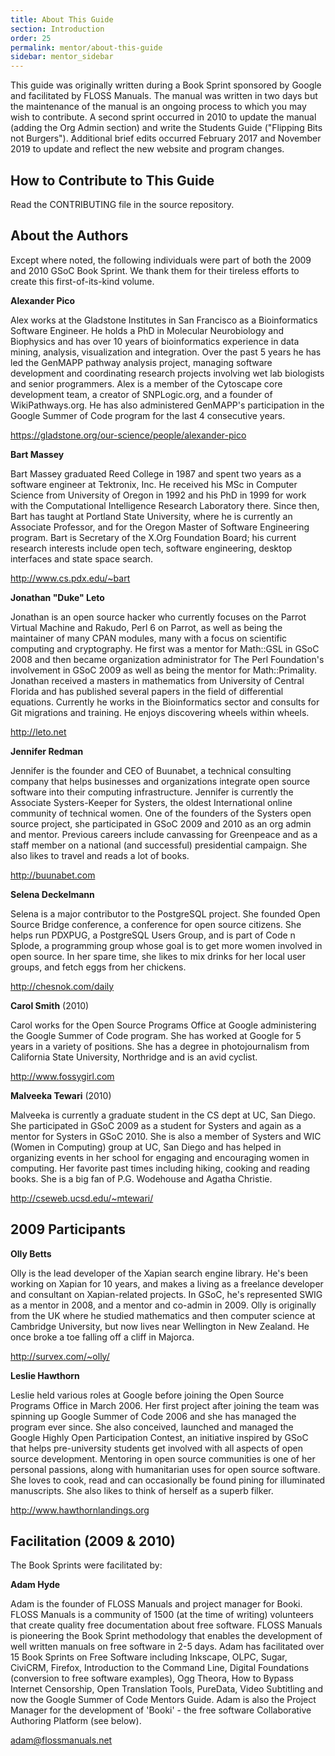 ```yaml
---
title: About This Guide
section: Introduction
order: 25
permalink: mentor/about-this-guide
sidebar: mentor_sidebar
---
```


This guide was originally written during a Book Sprint sponsored by Google and
facilitated by FLOSS Manuals. The manual was written in two days but the
maintenance of the manual is an ongoing process to which you may wish to
contribute. A second sprint occurred in 2010 to update the manual (adding the
Org Admin section) and write the Students Guide ("Flipping Bits not
Burgers"). Additional brief edits occurred February 2017 and November 2019 to update and reflect the
new website and program changes.

## How to Contribute to This Guide

Read the CONTRIBUTING file in the source repository.

## About the Authors

Except where noted, the following individuals were part of both the 2009 and 2010 GSoC Book Sprint. We thank them for their tireless efforts to create this first-of-its-kind volume.

**Alexander Pico**

Alex works at the Gladstone Institutes in San Francisco as a Bioinformatics Software Engineer. He holds a PhD in Molecular Neurobiology and Biophysics and has over 10 years of bioinformatics experience in data mining, analysis, visualization and integration. Over the past 5 years he has led the GenMAPP pathway analysis project, managing software development and coordinating research projects involving wet lab biologists and senior programmers. Alex is a member of the Cytoscape core development team, a creator of SNPLogic.org, and a founder of WikiPathways.org. He has also administered GenMAPP's participation in the Google Summer of Code program for the last 4 consecutive years.

<https://gladstone.org/our-science/people/alexander-pico>

**Bart Massey**

Bart Massey graduated Reed College in 1987 and spent two years as a software engineer at Tektronix, Inc. He received his MSc in Computer Science from University of Oregon in 1992 and his PhD in 1999 for work with the Computational Intelligence Research Laboratory there. Since then, Bart has taught at Portland State University, where he is currently an Associate Professor, and for the Oregon Master of Software Engineering program. Bart is Secretary of the X.Org Foundation Board; his current research interests include open tech, software engineering, desktop interfaces and state space search.

<http://www.cs.pdx.edu/~bart>

**Jonathan "Duke" Leto**

Jonathan is an open source hacker who currently focuses on the Parrot Virtual Machine and Rakudo, Perl 6 on Parrot, as well as being the maintainer of many CPAN modules, many with a focus on scientific computing and cryptography. He first was a mentor for Math::GSL in GSoC 2008 and then became organization administrator for The Perl Foundation's involvement in GSoC 2009 as well as being the mentor for Math::Primality. Jonathan received a masters in mathematics from University of Central Florida and has published several papers in the field of differential equations. Currently he works in the Bioinformatics sector and consults for Git migrations and training. He enjoys discovering wheels within wheels.

<http://leto.net>

**Jennifer Redman**

Jennifer is the founder and CEO of Buunabet, a technical consulting company that helps businesses and organizations integrate open source software into their computing infrastructure. Jennifer is currently the Associate Systers-Keeper for Systers, the oldest International online community of technical women. One of the founders of the Systers open source project, she participated in GSoC 2009 and 2010 as an org admin and mentor. Previous careers include canvassing for Greenpeace and as a staff member on a national (and successful) presidential campaign. She also likes to travel and reads a lot of books.

<http://buunabet.com>

**Selena Deckelmann**

Selena is a major contributor to the PostgreSQL project. She founded Open Source Bridge conference, a conference for open source citizens. She helps run PDXPUG, a PostgreSQL Users Group, and is part of Code n Splode, a programming group whose goal is to get more women involved in open source. In her spare time, she likes to mix drinks for her local user groups, and fetch eggs from her chickens.

<http://chesnok.com/daily>

**Carol Smith** (2010)

Carol works for the Open Source Programs Office at Google administering the Google Summer of Code program. She has worked at Google for 5 years in a variety of positions. She has a degree in photojournalism from California State University, Northridge and is an avid cyclist.

<http://www.fossygirl.com>

**Malveeka Tewari** (2010)

Malveeka is currently a graduate student in the CS dept at UC, San Diego. She participated in GSoC 2009 as a student for Systers and again as a mentor for Systers in GSoC 2010. She is also a member of Systers and WIC (Women in Computing) group at UC, San Diego and has helped in organizing events in her school for engaging and encouraging women in computing. Her favorite past times including hiking, cooking and reading books. She is a big fan of P.G. Wodehouse and Agatha Christie.

<http://cseweb.ucsd.edu/~mtewari/>

## 2009 Participants

**Olly Betts**

Olly is the lead developer of the Xapian search engine library. He's been working on Xapian for 10 years, and makes a living as a freelance developer and consultant on Xapian-related projects. In GSoC, he's represented SWIG as a mentor in 2008, and a mentor and co-admin in 2009. Olly is originally from the UK where he studied mathematics and then computer science at Cambridge University, but now lives near Wellington in New Zealand. He once broke a toe falling off a cliff in Majorca.

<http://survex.com/~olly/>

**Leslie Hawthorn**

Leslie held various roles at Google before joining the Open Source Programs Office in March 2006. Her first project after joining the team was spinning up Google Summer of Code 2006 and she has managed the program ever since. She also conceived, launched and managed the Google Highly Open Participation Contest, an initiative inspired by GSoC that helps pre-university students get involved with all aspects of open source development. Mentoring in open source communities is one of her personal passions, along with humanitarian uses for open source software. She loves to cook, read and can occasionally be found pining for illuminated manuscripts. She also likes to think of herself as a superb filker.

<http://www.hawthornlandings.org>

## Facilitation (2009 & 2010)

The Book Sprints were facilitated by:

**Adam Hyde**

Adam is the founder of FLOSS Manuals and project manager for Booki. FLOSS Manuals is a community of 1500 (at the time of writing) volunteers that create quality free documentation about free software. FLOSS Manuals is pioneering the Book Sprint methodology that enables the development of well written manuals on free software in 2-5 days. Adam has facilitated over 15 Book Sprints on Free Software including Inkscape, OLPC, Sugar, CiviCRM, Firefox, Introduction to the Command Line, Digital Foundations (conversion to free software examples), Ogg Theora, How to Bypass Internet Censorship, Open Translation Tools, PureData, Video Subtitling and now the Google Summer of Code Mentors Guide. Adam is also the Project Manager for the development of 'Booki' - the free software Collaborative Authoring Platform (see below).

adam@flossmanuals.net

